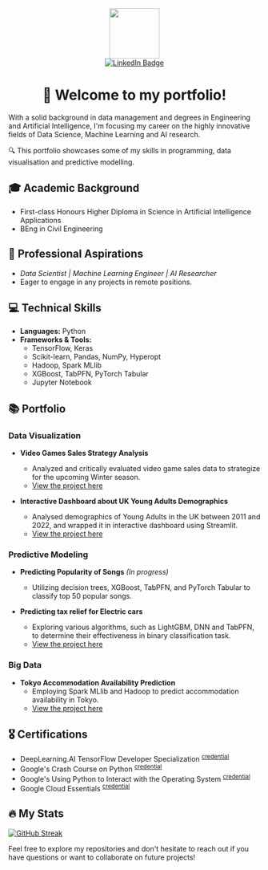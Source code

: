 <div id="header" align="center">
    <a href="#">
  <img src="https://upload.wikimedia.org/wikipedia/commons/a/a6/Twemoji12_1f469-200d-1f4bb.svg" width="100"/>
    </a>
<div id="badges">
  <a href="https://www.linkedin.com/in/j-ts/">
    <img src="https://img.shields.io/badge/LinkedIn-blue?style=for-the-badge&logo=linkedin&logoColor=white" alt="LinkedIn Badge"/>
  </a>
</div>
<h1>👋 Welcome to my portfolio!</h1>
</div>

With a solid background in data management and degrees in Engineering and Artificial Intelligence, I'm focusing my career on the highly innovative fields of Data Science, Machine Learning and AI research. 

🔍 This portfolio showcases some of my skills in programming, data visualisation and predictive modelling.


## 🎓 Academic Background
- First-class Honours Higher Diploma in Science in Artificial Intelligence Applications
- BEng in Civil Engineering

## 🚀 Professional Aspirations
- _Data Scientist | Machine Learning Engineer | AI Researcher_
- Eager to engage in any projects in remote positions.

## 💻 Technical Skills
- **Languages:** Python
- **Frameworks & Tools:**
  - TensorFlow, Keras
  - Scikit-learn, Pandas, NumPy, Hyperopt
  - Hadoop, Spark MLlib
  - XGBoost, TabPFN, PyTorch Tabular
  - Jupyter Notebook

## 📚 Portfolio

### Data Visualization
- **Video Games Sales Strategy Analysis**
  - Analyzed and critically evaluated video game sales data to strategize for the upcoming Winter season.
  - [View the project here](https://github.com/j-ts/video-games-analysis/)

- **Interactive Dashboard about UK Young Adults Demographics**
  - Analysed demographics of Young Adults in the UK between 2011 and 2022, and wrapped it in interactive dashboard using Streamlit.
  - [View the project here](https://github.com/j-ts/dv-streamlit)

### Predictive Modeling
- **Predicting Popularity of Songs** *(In progress)*
  - Utilizing decision trees, XGBoost, TabPFN, and PyTorch Tabular to classify top 50 popular songs.
  <!-- - [View the project here](#) -->

- **Predicting tax relief for Electric cars**
  - Exploring various algorithms, such as LightGBM, DNN and TabPFN, to determine their effectiveness in binary classification task.
  - [View the project here](https://github.com/j-ts/ml-basic-ca1)

### Big Data
- **Tokyo Accommodation Availability Prediction**
  - Employing Spark MLlib and Hadoop to predict accommodation availability in Tokyo.
  - [View the project here](https://github.com/j-ts/storage-big-data-ca1)


## 🎖 Certifications
- DeepLearning.AI TensorFlow Developer Specialization <sup>[credential](https://www.coursera.org/account/accomplishments/specialization/BXAM2RRMDZ4A)</sup>
- Google's Crash Course on Python <sup>[credential](https://www.coursera.org/account/accomplishments/certificate/ZXX3Y422Q74X)</sup>
- Google's Using Python to Interact with the Operating System <sup>[credential](https://www.coursera.org/account/accomplishments/records/U9D2K2P5HEYB)</sup>
- Google Cloud Essentials <sup>[credential](https://www.cloudskillsboost.google/public_profiles/e9498f3e-0496-4f19-8f64-6b6c8b431a74/badges/2706106?utm_medium=social&utm_source=linkedin&utm_campaign=ql-social-share)</sup>


## 🔥 My Stats
[![GitHub Streak](http://github-readme-streak-stats.herokuapp.com?user=j-ts)](https://git.io/streak-stats)

Feel free to explore my repositories and don't hesitate to reach out if you have questions or want to collaborate on future projects!
